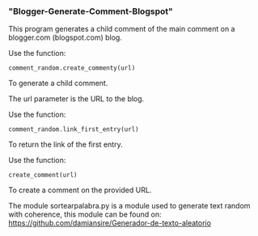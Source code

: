 ### "Blogger-Generate-Comment-Blogspot" 

This program generates a child comment of the main comment on a blogger.com (blogspot.com) blog.


Use the function:

```comment_random.create_commenty(url)```

To generate a child comment. 

The url parameter is the URL to the blog. 


Use the function:

```comment_random.link_first_entry(url)```

To return the link of the first entry.

Use the function:

```create_comment(url)```

To create a comment on the provided URL.

The module sortearpalabra.py is a module used to generate text random with coherence, this module can be found on:
https://github.com/damiansire/Generador-de-texto-aleatorio
